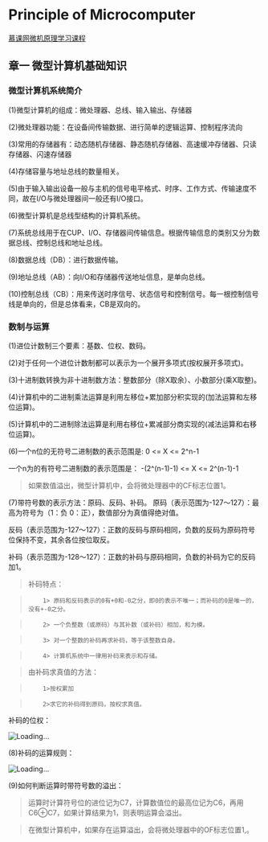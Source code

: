# Principle of Microcomputer

[慕课网微机原理学习课程](https://www.icourse163.org/learn/JLU-1002056024?tid=1002784152#/learn/announce)

## 章一 微型计算机基础知识

### 微型计算机系统简介

(1)微型计算机的组成：微处理器、总线、输入输出、存储器

(2)微处理器功能：在设备间传输数据、进行简单的逻辑运算、控制程序流向

(3)常用的存储器有：动态随机存储器、静态随机存储器、高速缓冲存储器、只读存储器、闪速存储器

(4)存储容量与地址总线的数量相关。

(5)由于输入输出设备一般与主机的信号电平格式、时序、工作方式、传输速度不同，故在I/O与微处理器间一般还有I/O接口。

(6)微型计算机是总线型结构的计算机系统。

(7)系统总线用于在CUP、I/O、存储器间传输信息。根据传输信息的类别又分为数据总线、控制总线和地址总线。

(8)数据总线（DB）：进行数据传输。

(9)地址总线（AB）：向I/O和存储器传送地址信息，是单向总线。

(10)控制总线（CB）：用来传送时序信号、状态信号和控制信号。每一根控制信号线是单向的，但是总体看来，CB是双向的。

### 数制与运算

(1)进位计数制三个要素：基数、位权、数码。

(2)对于任何一个进位计数制都可以表示为一个展开多项式(按权展开多项式)。

(3)十进制数转换为非十进制数方法：整数部分（除X取余）、小数部分(乘X取整)。

(4)计算机中的二进制乘法运算是利用左移位+累加部分积实现的(加法运算和左移位运算)。

(5)计算机中的二进制除法运算是利用右移位+累减部分商实现的(减法运算和右移位运算)。

(6)一个n位的无符号二进制数的表示范围是:     0 <= X <= 2^n-1

   一个n为的有符号二进制数的表示范围是：    -(2^(n-1)-1) <= X <= 2^(n-1)-1
   
   >如果数值溢出，微型计算机中，会将微处理器中的CF标志位置1。
   
(7)带符号数的表示方法：原码、反码、补码。
   原码（表示范围为-127～127）：最高为符号为（1：负 0：正），数值部分为真值得绝对值。
   
   反码（表示范围为-127～127）：正数的反码与原码相同，负数的反码为原码符号位保持不变，其余各位按位取反。
   
   补码（表示范围为-128～127）：正数的补码与原码相同，负数的补码为它的反码加1。
   
   >补码特点：
   
   >         1> 原码和反码表示的0有+0和-0之分，即0的表示不唯一；而补码的0是唯一的，没有+-0之分。
   
   >         2> 一个负整数（或原码）与其补数（或补码）相加，和为模。
            
   >         3> 对一个整数的补码再求补码，等于该整数自身。
            
   >         4> 计算机系统中一律用补码来表示和存储。
   
   > 由补码求真值的方法：
   
   >         1>按权累加 
   
   >         2>求它的补码得到原码，按权求真值。
                     
   补码的位权：
   
   ![Loading...](https://github.com/BasenLi/Principle-of-Microcomputer/blob/master/src/Photo/%E4%BD%8D%E6%9D%83.png?raw=true)
                     
 (8)补码的运算规则：
 
   ![Loading...](https://github.com/BasenLi/Principle-of-Microcomputer/blob/master/src/Photo/%E8%A1%A5%E7%A0%81%E8%BF%90%E7%AE%97%E8%A7%84%E5%88%99.png?raw=true)
 
 (9)如何判断运算时带符号数的溢出：
 
   >运算时计算符号位的进位记为C7，计算数值位的最高位记为C6，再用C6⊕C7，如果计算结果为1，则表明运算会溢出。
   
   >在微型计算机中，如果存在运算溢出，会将微处理器中的OF标志位置1,。
                     
       
                     
                     
   

   
   

   
   



